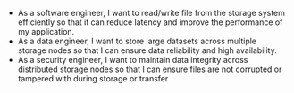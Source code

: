 - As a software engineer, I want to read/write file from the storage system efficiently so that it can reduce latency and improve the performance of my application.
- As a data engineer, I want to store large datasets across multiple storage nodes so that I can ensure data reliability and high availability.
- As a security engineer, I want to maintain data integrity across distributed storage nodes so that I can ensure files are not corrupted or tampered with during storage or transfer
